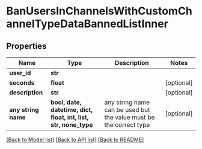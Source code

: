# BanUsersInChannelsWithCustomChannelTypeDataBannedListInner


## Properties
Name | Type | Description | Notes
------------ | ------------- | ------------- | -------------
**user_id** | **str** |  | 
**seconds** | **float** |  | [optional] 
**description** | **str** |  | [optional] 
**any string name** | **bool, date, datetime, dict, float, int, list, str, none_type** | any string name can be used but the value must be the correct type | [optional]

[[Back to Model list]](../README.md#documentation-for-models) [[Back to API list]](../README.md#documentation-for-api-endpoints) [[Back to README]](../README.md)


